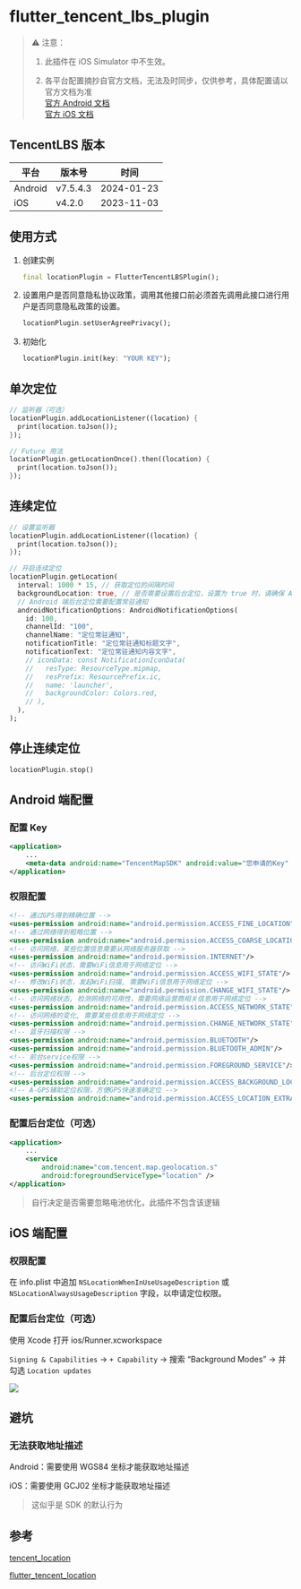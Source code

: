 # flutter_tencent_lbs_plugin


> ⚠️ 注意：
>
> 1. 此插件在 iOS Simulator 中不生效。
>
> 2. 各平台配置摘抄自官方文档，无法及时同步，仅供参考，具体配置请以官方文档为准<br/>
>    [官方 Android 文档](https://lbs.qq.com/mobile/androidLocationSDK/androidGeoGuide/androidGeoOverview)<br/>
>    [官方 iOS 文档](https://lbs.qq.com/mobile/iosLocationSDK/iosGeoGuide/iosGeoOverview)


## TencentLBS 版本

| 平台    | 版本号   | 时间       |
| ------- | -------- | ---------- |
| Android | v7.5.4.3 | 2024-01-23 |
| iOS     | v4.2.0   | 2023-11-03 |

## 使用方式

1. 创建实例
   ```dart
   final locationPlugin = FlutterTencentLBSPlugin();
   ```

2. 设置用户是否同意隐私协议政策，调用其他接口前必须首先调用此接口进行用户是否同意隐私政策的设置。
   ```dart
   locationPlugin.setUserAgreePrivacy();
   ```

3. 初始化
   ```dart
   locationPlugin.init(key: "YOUR KEY");
   ```

## 单次定位

```dart
// 监听器（可选）
locationPlugin.addLocationListener((location) {
  print(location.toJson());
});

// Future 用法
locationPlugin.getLocationOnce().then((location) {
  print(location.toJson());
});
```

## 连续定位

```dart
// 设置监听器
locationPlugin.addLocationListener((location) {
  print(location.toJson());
});

// 开启连续定位
locationPlugin.getLocation(
  interval: 1000 * 15, // 获取定位的间隔时间
  backgroundLocation: true, // 是否需要设置后台定位，设置为 true 时，请确保 Android、iOS 平台进行相应配置，否则可能抛出异常
  // Android 端后台定位需要配置常驻通知
  androidNotificationOptions: AndroidNotificationOptions(
    id: 100,
    channelId: "100",
    channelName: "定位常驻通知",
    notificationTitle: "定位常驻通知标题文字",
    notificationText: "定位常驻通知内容文字",
    // iconData: const NotificationIconData(
    //   resType: ResourceType.mipmap,
    //   resPrefix: ResourcePrefix.ic,
    //   name: 'launcher',
    //   backgroundColor: Colors.red,
    // ),
  ),
);
```

## 停止连续定位

```dart
locationPlugin.stop()
```


## Android 端配置

### 配置 Key

```xml
<application>
    ...
    <meta-data android:name="TencentMapSDK" android:value="您申请的Key" />
</application>
```

### 权限配置

```xml
<!-- 通过GPS得到精确位置 -->
<uses-permission android:name="android.permission.ACCESS_FINE_LOCATION"/>
<!-- 通过网络得到粗略位置 -->
<uses-permission android:name="android.permission.ACCESS_COARSE_LOCATION"/>
<!-- 访问网络，某些位置信息需要从网络服务器获取 -->
<uses-permission android:name="android.permission.INTERNET"/>
<!-- 访问WiFi状态，需要WiFi信息用于网络定位 -->
<uses-permission android:name="android.permission.ACCESS_WIFI_STATE"/>
<!-- 修改WiFi状态，发起WiFi扫描, 需要WiFi信息用于网络定位 -->
<uses-permission android:name="android.permission.CHANGE_WIFI_STATE"/>
<!-- 访问网络状态, 检测网络的可用性，需要网络运营商相关信息用于网络定位 -->
<uses-permission android:name="android.permission.ACCESS_NETWORK_STATE"/>
<!-- 访问网络的变化, 需要某些信息用于网络定位 -->
<uses-permission android:name="android.permission.CHANGE_NETWORK_STATE"/>
<!-- 蓝牙扫描权限 -->
<uses-permission android:name="android.permission.BLUETOOTH"/>
<uses-permission android:name="android.permission.BLUETOOTH_ADMIN"/>
<!-- 前台service权限 -->
<uses-permission android:name="android.permission.FOREGROUND_SERVICE"/>
<!-- 后台定位权限 -->
<uses-permission android:name="android.permission.ACCESS_BACKGROUND_LOCATION"/>
<!-- A-GPS辅助定位权限，方便GPS快速准确定位 -->
<uses-permission android:name="android.permission.ACCESS_LOCATION_EXTRA_COMMANDS"/>
```

### 配置后台定位（可选）

```xml
<application>
    ...
    <service
        android:name="com.tencent.map.geolocation.s"
        android:foregroundServiceType="location" />
</application>

```

> 自行决定是否需要忽略电池优化，此插件不包含该逻辑



## iOS 端配置

### 权限配置

在 info.plist 中追加 `NSLocationWhenInUseUsageDescription` 或`NSLocationAlwaysUsageDescription` 字段，以申请定位权限。

### 配置后台定位（可选）

使用 Xcode 打开 ios/Runner.xcworkspace

`Signing & Capabilities` -> `+ Capability` -> 搜索 “Background Modes” -> 并勾选 `Location updates`

![](https://raw.githubusercontent.com/Y-Hui/flutter_tencent_lbs_plugin/main/doc-images/Background%20Modes.png)

## 避坑

### 无法获取地址描述

Android：需要使用 WGS84 坐标才能获取地址描述

iOS：需要使用 GCJ02 坐标才能获取地址描述

> 这似乎是 SDK 的默认行为



## 参考

[tencent_location](https://github.com/maxleexyz/tencent_location)

[flutter_tencent_location](https://pub.dev/packages/flutter_tencent_location)

